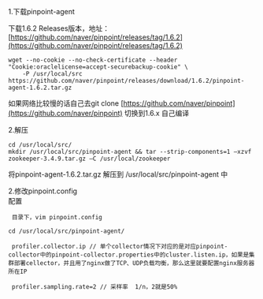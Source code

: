 1.下载pinpoint-agent

下载1.6.2 Releases版本，地址：[https://github.com/naver/pinpoint/releases/tag/1.6.2](https://github.com/naver/pinpoint/releases/tag/1.6.2)

```
wget --no-cookie --no-check-certificate --header "Cookie:oraclelicense=accept-securebackup-cookie" \
    -P /usr/local/src https://github.com/naver/pinpoint/releases/download/1.6.2/pinpoint-agent-1.6.2.tar.gz
```

如果网络比较慢的话自己去git clone [https://github.com/naver/pinpoint](https://github.com/naver/pinpoint) 切换到1.6.x 自己编译

2.解压

```
cd /usr/local/src/
mkdir /usr/local/src/pinpoint-agent && tar --strip-components=1 –xzvf zookeeper-3.4.9.tar.gz –C /usr/local/zookeeper
```

将pinpoint-agent-1.6.2.tar.gz 解压到 /usr/local/src/pinpoint-agent 中

2.修改pinpoint.config  
配置

```
 目录下，vim pinpoint.config
```

```
cd /usr/local/src/pinpoint-agent/
```

```
 profiler.collector.ip // 单个collector情况下对应的是对应pinpoint-collector中的pinpoint-collector.properties中的cluster.listen.ip，如果是集群部署cellector，并且用了nginx做了TCP、UDP负载均衡，那么这里就要配置nginx服务器所在IP

 profiler.sampling.rate=2 // 采样率  1/n，2就是50%
```



